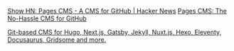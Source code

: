 
[Show HN: Pages CMS - A CMS for GitHub | Hacker News](https://news.ycombinator.com/item?id=39467132)
[Pages CMS: The No-Hassle CMS for GitHub](https://pagescms.org/)

[Git-based CMS for Hugo, Next.js, Gatsby, Jekyll, Nuxt.js, Hexo, Eleventy, Docusaurus, Gridsome and more.](https://forestry.io/)
